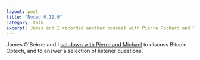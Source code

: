 ```yaml
---
layout: post
title: "Noded 0.19.0"
category: talk
excerpt: James and I recorded another podcast with Pierre Rochard and Michael Goldstein.
---
```


James O'Beirne and I [sat down with Pierre and
Michael](https://noded.org/podcast/noded-0190-with-james-obeirne-and-john-newbery/)
to discuss Bitcoin Optech, and to answer a selection of listener questions.

